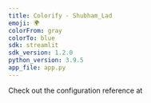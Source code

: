 ```yaml
---
title: Colorify - Shubham_Lad
emoji: 🌍
colorFrom: gray
colorTo: blue
sdk: streamlit
sdk_version: 1.2.0
python_version: 3.9.5
app_file: app.py
---
```


Check out the configuration reference at 
